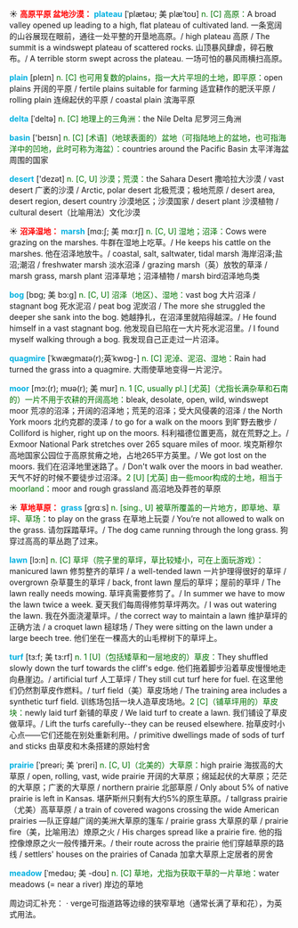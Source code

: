 ☀ <font color="red">**高原平原 盆地沙漠：**</font>
<font color="sky blue">**plateau**</font> [ˈplætəʊ; 美 plæˈtoʊ]
<font color="rgb(227, 108, 9)">n. [C] 高原：</font>A broad valley opened up leading to a high, flat plateau of cultivated land. 一条宽阔的山谷展现在眼前，通往一处平整的开垦地高原。/ high plateau 高原 / The summit is a windswept plateau of scattered rocks. 山顶暴风肆虐，碎石散布。/ A terrible storm swept across the plateau. 一场可怕的暴风雨横扫高原。

<font color="sky blue">**plain**</font> [pleɪn] 
<font color="rgb(227, 108, 9)">n. [C] 也可用复数的plains，指一大片平坦的土地，即平原：</font>open plains 开阔的平原 / fertile plains suitable for farming 适宜耕作的肥沃平原 / rolling plain 连绵起伏的平原 / coastal plain 滨海平原
           
<font color="sky blue">**delta**</font> [ˈdeltə]
<font color="rgb(227, 108, 9)">n. [C] 地理上的三角洲：</font>the Nile Delta 尼罗河三角洲

<font color="sky blue">**basin**</font> ['beɪsn] 
<font color="rgb(227, 108, 9)">n. [C] [术语]（地球表面的）盆地（可指陆地上的盆地，也可指海洋中的凹地，此时可称为海盆）：</font>countries around the Pacific Basin 太平洋海盆周围的国家

<font color="sky blue">**desert**</font> ['dezət] 
<font color="rgb(227, 108, 9)">n. [C, U] 沙漠；荒漠：</font>the Sahara Desert 撒哈拉大沙漠 / vast desert 广袤的沙漠 / Arctic, polar desert 北极荒漠；极地荒原 / desert area, desert region, desert country 沙漠地区；沙漠国家 / desert plant 沙漠植物 / cultural desert（比喻用法）文化沙漠

☀ <font color="red">**沼泽湿地：**</font>
<font color="sky blue">**marsh**</font> [mɑ:ʃ; 美 mɑ:rʃ]
<font color="rgb(227, 108, 9)">n. [C, U] 湿地；沼泽：</font>Cows were grazing on the marshes. 牛群在湿地上吃草。/ He keeps his cattle on the marshes. 他在沼泽地放牛。/ coastal, salt, saltwater, tidal marsh 海岸沼泽;盐沼;潮沼 / freshwater marsh 淡水沼泽 / grazing marsh（英）放牧的草泽 / marsh grass, marsh plant 沼泽草地；沼泽植物 / marsh bird沼泽地鸟类

<font color="sky blue">**bog**</font> [bɒg; 美 bɔ:g]
<font color="rgb(227, 108, 9)">n. [C, U] 沼泽（地区）、湿地：</font>vast bog 大片沼泽 / stagnant bog 死水泥沼 / peat bog 泥炭沼 / The more she struggled the deeper she sank into the bog. 她越挣扎，在沼泽里就陷得越深。/ He found himself in a vast stagnant bog. 他发现自已陷在一大片死水泥沼里。/ I found myself walking through a bog. 我发现自己正走过一片沼泽。

<font color="sky blue">**quagmire**</font> [ˈkwægmaɪə(r);英ˈkwɒg-]
<font color="rgb(227, 108, 9)">n. [C] 泥淖、泥沼、湿地：</font>Rain had turned the grass into a quagmire. 大雨使草地变得一片泥泞。

<font color="sky blue">**moor**</font> [mɔ:(r); mʊə(r); 美 mʊr]
<font color="rgb(227, 108, 9)">n. 1 [C, usually pl.] [尤英]（尤指长满杂草和石南的）一片不用于农耕的开阔高地：</font>bleak, desolate, open, wild, windswept moor 荒凉的沼泽；开阔的沼泽地；荒芜的沼泽；受大风侵袭的沼泽 / the North York moors 北约克郡的漠泽 / to go for a walk on the moors 到旷野去散步 / Colliford is higher, right up on the moors. 科利福德位置更高，就在荒野之上。/ Exmoor National Park stretches over 265 square miles of moor. 埃克斯穆尔高地国家公园位于高原贫瘠之地，占地265平方英里。/ We got lost on the moors. 我们在沼泽地里迷路了。/ Don't walk over the moors in bad weather. 天气不好的时候不要徒步过沼泽。<font color="rgb(227, 108, 9)">2 [U] [尤英] 由一些moor构成的土地，相当于moorland：</font>moor and rough grassland 高沼地及莽苍的草原

☀ <font color="red">**草地草原：**</font>
<font color="sky blue">**grass**</font> [ɡrɑːs]
<font color="rgb(227, 108, 9)">n. [sing., U] 被草所覆盖的一片地方，即草地、草坪、草场：</font>to play on the grass 在草地上玩耍 / You’re not allowed to walk on the grass. 请勿踩踏草坪。/ The dog came running through the long grass. 狗穿过高高的草丛跑了过来。

<font color="sky blue">**lawn**</font> [lɔ:n]
<font color="rgb(227, 108, 9)">n. [C] 草坪（院子里的草坪，草比较矮小，可在上面玩游戏）：</font>manicured lawn 修剪整齐的草坪 / a well-tended lawn 一片护理得很好的草坪 / overgrown 杂草蔓生的草坪 / back, front lawn 屋后的草坪；屋前的草坪 / The lawn really needs mowing. 草坪真需要修剪了。/ In summer we have to mow the lawn twice a week. 夏天我们每周得修剪草坪两次。/ I was out watering the lawn. 我在外面浇灌草坪。/ the correct way to maintain a lawn 维护草坪的正确方法 / a croquet lawn 槌球场 / They were sitting on the lawn under a large beech tree. 他们坐在一棵高大的山毛榉树下的草坪上。

<font color="sky blue">**turf**</font> [tɜ:f; 美 tɜ:rf]
<font color="rgb(227, 108, 9)">n. 1 [U]（包括矮草和一层地皮的）草皮：</font>They shuffled slowly down the turf towards the cliff's edge. 他们拖着脚步沿着草皮慢慢地走向悬崖边。/ artificial turf 人工草坪 / They still cut turf here for fuel. 在这里他们仍然割草皮作燃料。/ turf field（美）草皮场地 / The training area includes a synthetic turf field. 训练场包括一块人造草皮场地。<font color="rgb(227, 108, 9)">2 [C]（铺草坪用的）草皮块：</font>newly laid turf 新铺的草皮 / We laid turf to create a lawn. 我们铺设了草皮做草坪。/ Lift the turfs carefully--they can be reused elsewhere. 抬草皮时小心点——它们还能在别处重新利用。/ primitive dwellings made of sods of turf and sticks 由草皮和木条搭建的原始村舍

<font color="sky blue">**prairie**</font> [ˈpreəri; 美 ˈpreri]
<font color="rgb(227, 108, 9)">n. [C, U]（北美的）大草原：</font>high prairie 海拔高的大草原 / open, rolling, vast, wide prairie 开阔的大草原；绵延起伏的大草原；茫茫的大草原；广袤的大草原 / northern prairie 北部草原 / Only about 5% of native prairie is left in Kansas. 堪萨斯州只剩有大约5%的原生草原。/ tallgrass prairie（尤美）高草草原 / a train of covered wagons crossing the wide American prairies —队正穿越广阔的美洲大草原的篷车 / prairie grass 大草原的草 / prairie fire（美，比喻用法）燎原之火 / His charges spread like a prairie fire. 他的指控像燎原之火一般传播开来。/ their route across the prairie 他们穿越草原的路线 / settlers' houses on the prairies of Canada 加拿大草原上定居者的房舍

<font color="sky blue">**meadow**</font> [ˈmedəʊ; 美 -doʊ]
<font color="rgb(227, 108, 9)">n. [C] 草地，尤指为获取干草的一片草地：</font>water meadows (= near a river) 岸边的草地

周边词汇补充：
· verge可指道路等边缘的狭窄草地（通常长满了草和花），为英式用法。

